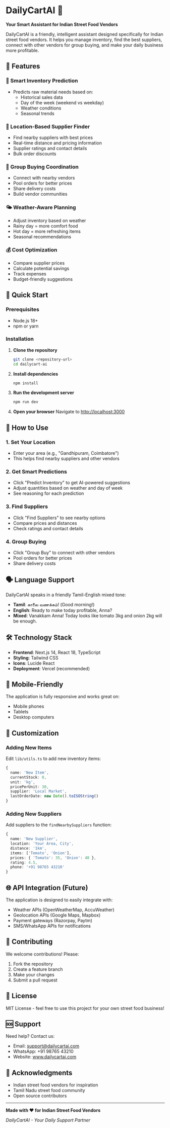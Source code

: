 # DailyCartAI 🛒

**Your Smart Assistant for Indian Street Food Vendors**

DailyCartAI is a friendly, intelligent assistant designed specifically for Indian street food vendors. It helps you manage inventory, find the best suppliers, connect with other vendors for group buying, and make your daily business more profitable.

## 🌟 Features

### 🤖 Smart Inventory Prediction
- Predicts raw material needs based on:
  - Historical sales data
  - Day of the week (weekend vs weekday)
  - Weather conditions
  - Seasonal trends

### 📍 Location-Based Supplier Finder
- Find nearby suppliers with best prices
- Real-time distance and pricing information
- Supplier ratings and contact details
- Bulk order discounts

### 👥 Group Buying Coordination
- Connect with nearby vendors
- Pool orders for better prices
- Share delivery costs
- Build vendor communities

### 🌤️ Weather-Aware Planning
- Adjust inventory based on weather
- Rainy day = more comfort food
- Hot day = more refreshing items
- Seasonal recommendations

### 💰 Cost Optimization
- Compare supplier prices
- Calculate potential savings
- Track expenses
- Budget-friendly suggestions

## 🚀 Quick Start

### Prerequisites
- Node.js 18+ 
- npm or yarn

### Installation

1. **Clone the repository**
   ```bash
   git clone <repository-url>
   cd dailycart-ai
   ```

2. **Install dependencies**
   ```bash
   npm install
   ```

3. **Run the development server**
   ```bash
   npm run dev
   ```

4. **Open your browser**
   Navigate to [http://localhost:3000](http://localhost:3000)

## 🎯 How to Use

### 1. Set Your Location
- Enter your area (e.g., "Gandhipuram, Coimbatore")
- This helps find nearby suppliers and other vendors

### 2. Get Smart Predictions
- Click "Predict Inventory" to get AI-powered suggestions
- Adjust quantities based on weather and day of week
- See reasoning for each prediction

### 3. Find Suppliers
- Click "Find Suppliers" to see nearby options
- Compare prices and distances
- Check ratings and contact details

### 4. Group Buying
- Click "Group Buy" to connect with other vendors
- Pool orders for better prices
- Share delivery costs

## 🗣️ Language Support

DailyCartAI speaks in a friendly Tamil-English mixed tone:
- **Tamil**: காலை வணக்கம்! (Good morning!)
- **English**: Ready to make today profitable, Anna?
- **Mixed**: Vanakkam Anna! Today looks like tomato 3kg and onion 2kg will be enough.

## 🛠️ Technology Stack

- **Frontend**: Next.js 14, React 18, TypeScript
- **Styling**: Tailwind CSS
- **Icons**: Lucide React
- **Deployment**: Vercel (recommended)

## 📱 Mobile-Friendly

The application is fully responsive and works great on:
- Mobile phones
- Tablets
- Desktop computers

## 🔧 Customization

### Adding New Items
Edit `lib/utils.ts` to add new inventory items:
```typescript
{
  name: 'New Item',
  currentStock: 0,
  unit: 'kg',
  pricePerUnit: 30,
  supplier: 'Local Market',
  lastOrderDate: new Date().toISOString()
}
```

### Adding New Suppliers
Add suppliers to the `findNearbySuppliers` function:
```typescript
{
  name: 'New Supplier',
  location: 'Your Area, City',
  distance: '1km',
  items: ['Tomato', 'Onion'],
  prices: { 'Tomato': 35, 'Onion': 40 },
  rating: 4.5,
  phone: '+91 98765 43210'
}
```

## 🌐 API Integration (Future)

The application is designed to easily integrate with:
- Weather APIs (OpenWeatherMap, AccuWeather)
- Geolocation APIs (Google Maps, Mapbox)
- Payment gateways (Razorpay, Paytm)
- SMS/WhatsApp APIs for notifications

## 🤝 Contributing

We welcome contributions! Please:
1. Fork the repository
2. Create a feature branch
3. Make your changes
4. Submit a pull request

## 📄 License

MIT License - feel free to use this project for your own street food business!

## 🆘 Support

Need help? Contact us:
- Email: support@dailycartai.com
- WhatsApp: +91 98765 43210
- Website: www.dailycartai.com

## 🙏 Acknowledgments

- Indian street food vendors for inspiration
- Tamil Nadu street food community
- Open source contributors

---

**Made with ❤️ for Indian Street Food Vendors**

*DailyCartAI - Your Daily Support Partner* 